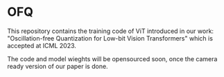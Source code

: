 # OFQ
This repository contains the training code of ViT introduced in our work: "Oscillation-free Quantization for Low-bit Vision Transformers" which is accepted at ICML 2023.

The code and model wieghts will be opensourced soon, once the camera ready version of our paper is done.
